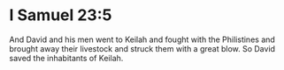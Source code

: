 # I Samuel 23:5

And David and his men went to Keilah and fought with the Philistines and brought away their livestock and struck them with a great blow. So David saved the inhabitants of Keilah.
